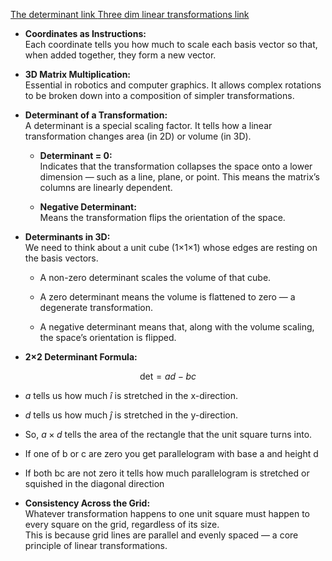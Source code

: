 
[The determinant link ](https://youtu.be/Ip3X9LOh2dk?si=vjdTsEfEBzvECI7w)
[Three dim linear transformations link ](https://youtu.be/rHLEWRxRGiM?si=sne5ILBtV2jlcF2h)

- **Coordinates as Instructions:**  
    Each coordinate tells you how much to scale each basis vector so that, when added together, they form a new vector.

- **3D Matrix Multiplication:**  
    Essential in robotics and computer graphics. It allows complex rotations to be broken down into a composition of simpler transformations.

- **Determinant of a Transformation:**  
    A determinant is a special scaling factor. It tells how a linear transformation changes area (in 2D) or volume (in 3D).

    - **Determinant = 0:**  
        Indicates that the transformation collapses the space onto a lower dimension — such as a line, plane, or point. This means the matrix’s columns are linearly dependent.
        
    - **Negative Determinant:**  
        Means the transformation flips the orientation of the space.
        
- **Determinants in 3D:**  
    We need to think about a unit cube (1×1×1) whose edges are resting on the basis vectors.
    
    - A non-zero determinant scales the volume of that cube.
    
    - A zero determinant means the volume is flattened to zero — a degenerate transformation.
    
    - A negative determinant means that, along with the volume scaling, the space’s orientation is flipped.

- **2×2 Determinant Formula:**

$$
\text{det} = ad - bc
$$

- $a$ tells us how much $\hat{i}$ is stretched in the x-direction.
- $d$ tells us how much $\hat{j}$ is stretched in the y-direction.
- So, $a \times d$ tells the area of the rectangle that the unit square turns into.
- If one of b or c are zero you get parallelogram with base a and height d  
- If both bc are not zero it tells how much parallelogram is stretched or squished in the diagonal direction

- **Consistency Across the Grid:**  
    Whatever transformation happens to one unit square must happen to every square on the grid, regardless of its size.  
    This is because grid lines are parallel and evenly spaced — a core principle of linear transformations.
